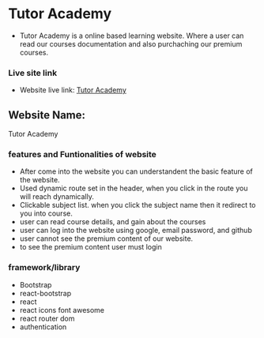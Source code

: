 # Tutor Academy
- Tutor Academy is a online based learning website. Where a user can read our courses documentation and also purchaching our premium courses.

### Live site link
- Website live link: [Tutor Academy](https://tutor-academy-e5447.web.app/)

## Website Name: 
Tutor Academy

### features and Funtionalities of website
- After come into the website you can understandent the basic feature of the website.<br/>
- Used dynamic route set in the header, when you click in the route you will reach dynamically. <br/>
- Clickable subject list. when you click the subject name then it redirect to you into course.
- user can read course details, and gain about the courses
- user can log into the website using google, email password, and github
- user cannot see the premium content of our website.
- to see the premium content user must login

### framework/library
- Bootstrap
- react-bootstrap
- react
- react icons font awesome
- react router dom 
- authentication  





